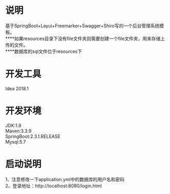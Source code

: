 # 说明
基于SpringBoot+Layui+Freemarker+Swagger+Shiro写的一个后台管理系统模板。   
****如果resources目录下没有file文件夹则需要创建一个file文件夹，用来存储上传的文件。  
****数据库的sql文件位于resources下

# 开发工具
Idea 2018.1

# 开发环境
JDK:1.8  
Maven:3.3.9  
SpringBoot:2.3.1.RELEASE  
Mysql:5.7  

# 启动说明
1、注意修改一下application.yml中的数据库的用户名和密码  
2、登录地址：http://localhost:8080/login.html


